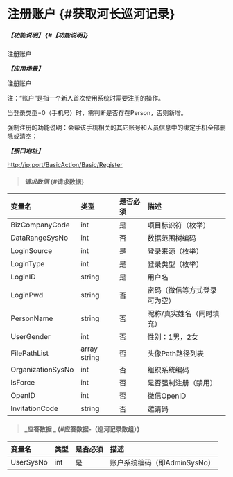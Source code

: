 # 注册账户 {#获取河长巡河记录}

##### _【功能说明】_ {#【功能说明】}

注册账户

_**【应用场景】**_

注册账户

注：“账户”是指一个新人首次使用系统时需要注册的操作。

当登录类型=0（手机号）时，需判断是否存在Person，否则新增。

强制注册的功能说明：会帮该手机相关的其它账号和人员信息中的绑定手机全部删除或清空；

_**【接口地址】**_

[http://ip:port/BasicAction/](http://ip:port/HMQuery/PatrolRiver/GetPatrolRivers)[Basic](http://ip:port/HMQuery/PatrolRiver/GetPatrolRivers)[/Register](http://ip:port/HMQuery/PatrolRiver/GetPatrolRivers)

> #### _请求数据_ {#请求数据}

| 变量名 | 类型 | 是否必须 | 描述 |
| :--- | :--- | :--- | :--- |
| BizCompanyCode | int | 是 | 项目标识符（枚举） |
| DataRangeSysNo | int | 否 | 数据范围树编码 |
| LoginSource | int | 是 | 登录来源（枚举） |
| LoginType | int | 是 | 登录类型（枚举） |
| LoginID | string | 是 | 用户名 |
| LoginPwd | string | 否 | 密码（微信等方式登录可为空） |
| PersonName | string | 否 | 昵称/真实姓名（同时填充） |
| UserGender | int | 否 | 性别：1男，2女 |
| FilePathList | array string | 否 | 头像Path路径列表 |
| OrganizationSysNo | int | 否 | 组织系统编码 |
| IsForce | int | 否 | 是否强制注册（禁用） |
| OpenID | int | 否 | 微信OpenID |
| InvitationCode| string | 否 | 邀请码 |


> #### _应答数据 _ {#应答数据-（巡河记录数组）}

| 变量名 | 类型 | 是否必须 | 描述 |
| :--- | :--- | :--- | :--- |
| UserSysNo | int | 是 | 账户系统编码（即AdminSysNo） |



